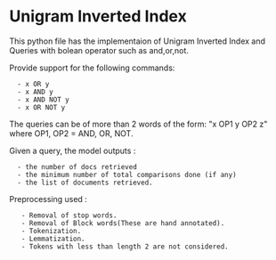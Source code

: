 # Unigram Inverted Index

This python file has the implementaion of Unigram Inverted Index and Queries with bolean operator such as and,or,not.

Provide support for the following commands:



      - x OR y
      - x AND y
      - x AND NOT y
      - x OR NOT y
      
      
The queries can be of more than 2 words of the form: "x OP1 y OP2 z" where OP1, OP2 = AND, OR, NOT.

Given a query, the model outputs : 
      
      
      - the number of docs retrieved
      - the minimum number of total comparisons done (if any)
      - the list of documents retrieved.


Preprocessing used : 


       - Removal of stop words.
       - Removal of Block words(These are hand annotated).
       - Tokenization.
       - Lemmatization.
       - Tokens with less than length 2 are not considered.









